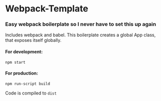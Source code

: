 # Webpack-Template

### Easy webpack boilerplate so I never have to set this up again

Includes webpack and babel. This boilerplate creates a global App class, that exposes itself globally.

#### For development:
```
npm start
```

#### For production:
```
npm run-script build
```
Code is compiled to `dist` 
